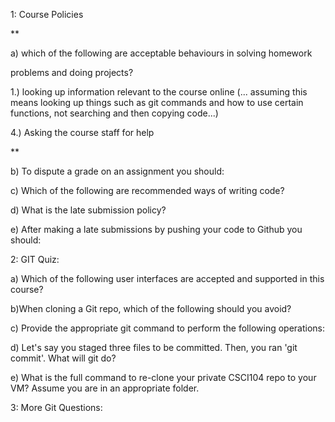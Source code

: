 
1: Course Policies

**

a) which of the following are acceptable behaviours in solving homework 

problems and doing projects?

1.) looking up information relevant to the course online (... assuming this means looking up things such as git commands and how to use certain functions, not searching and then copying code...)

4.) Asking the course staff for help


**

b) To dispute a grade on an assignment you should:




c) Which of the following are recommended ways of writing code?

d) What is the late submission policy?

e) After making a late submissions by pushing your code to Github you should:



2: GIT Quiz:

a) Which of the following user interfaces are accepted and supported in this course?

b)When cloning a Git repo, which of the following should you avoid?

c) Provide the appropriate git command to perform the following operations:


d) Let's say you staged three files to be committed. Then, you ran 'git commit'. What will git do?

e) What is the full command to re-clone your private CSCI104 repo to your VM? Assume you are in an appropriate folder.


3: More Git Questions:



